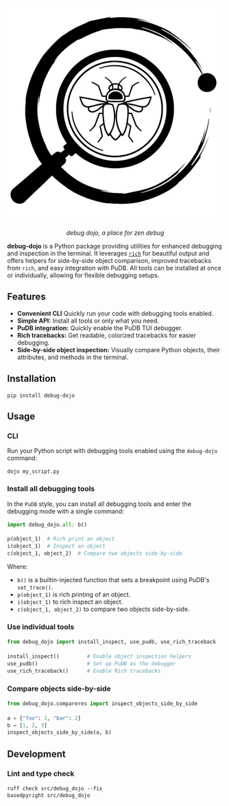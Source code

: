<p align="center">
  <img src="https://github.com/bwrob/debug-dojo/blob/main/logo/logo_black.png?raw=true" alt="debug dojo"/>
</p>

<p align="center">
    <em>debug dojo, a place for zen debug</em>
</p>

**debug-dojo** is a Python package providing utilities for enhanced debugging and inspection in the terminal. It leverages [`rich`](https://github.com/Textualize/rich) for beautiful output and offers helpers for side-by-side object comparison, improved tracebacks from `rich`, and easy integration with PuDB. All tools can be installed at once or individually, allowing for flexible debugging setups.

## Features

- **Convenient CLI** Quickly run your code with debugging tools enabled.
- **Simple API:** Install all tools or only what you need.
- **PuDB integration:** Quickly enable the PuDB TUI debugger.
- **Rich tracebacks:** Get readable, colorized tracebacks for easier debugging.
- **Side-by-side object inspection:** Visually compare Python objects, their attributes, and methods in the terminal.

## Installation

```console
pip install debug-dojo
```

## Usage

### CLI

Run your Python script with debugging tools enabled using the `debug-dojo` command:

```console
dojo my_script.py
```

### Install all debugging tools

In the `PuDB` style, you can install all debugging tools and enter the debugging mode with a single command:

```python
import debug_dojo.all; b()

p(object_1)  # Rich print an object
i(object_1)  # Inspect an object
c(object_1, object_2)  # Compare two objects side-by-side
```

Where:

- `b()` is a builtin-injected function that sets a breakpoint using PuDB's `set_trace()`.
- `p(object_1)` is rich printing of an object.
- `i(object_1)` to rich inspect an object.
- `c(object_1, object_2)` to compare two objects side-by-side.

### Use individual tools

```python
from debug_dojo import install_inspect, use_pudb, use_rich_traceback

install_inspect()         # Enable object inspection helpers
use_pudb()                # Set up PuDB as the debugger
use_rich_traceback()      # Enable Rich tracebacks
```

### Compare objects side-by-side

```python
from debug_dojo.compareres import inspect_objects_side_by_side

a = {"foo": 1, "bar": 2}
b = [1, 2, 3]
inspect_objects_side_by_side(a, b)
```

## Development

### Lint and type check

```console
ruff check src/debug_dojo --fix
basedpyright src/debug_dojo
```
